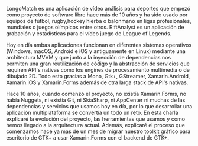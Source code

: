 LongoMatch es una aplicación de vídeo análisis para deportes que empezó como proyecto de software libre hace más de 10 años y ha sido usado por equipos de fútbol, rugby,hockey hierba o balonmano en ligas profesionales, mundiales o juegos olímpicos entre otros. RiftAnalyst es un aplicación de grabación y estadísticas para el vídeo juego de League of Legends.

Hoy en día ambas aplicaciones funcionan en diferentes sistemas operativos (Windows, macOS, Android e iOS y antiguamente en Linux) mediante una architectura MVVM y que junto a la inyección de dependencias nos permiten una gran reutilización de código y la abstracción de servicios que requiren API's nativas como los engines de procesamiento multimedia o de dibujado 2D. Todo esto gracias a Mono, Gtk+, GStreamer, Xamarin.Android, Xamarin.iOS y Xamarin.Forms además de otra larga stack de API's nativas.

Hace 10 años, cuando comenzó el proyecto, no existía Xamarin.Forms, no había Nuggets, ni existía Git, ni SkiaSharp, ni AppCenter ni muchas de las dependencias y servicios que usamos hoy en día, por lo que desarrollar una aplicación multiplataforma se convertía un todo un reto. En esta charla explicaré la evolución del proyecto, las herramientas que usamos y como hemos llegado a la arquitectura actual. Además, explicaré el proceso que comenzamos hace ya mas de un mes de migrar nuestro toolkit gráfico para escritorio de GTK+ a usar Xamarin.Forms con el backend de GTK+.
